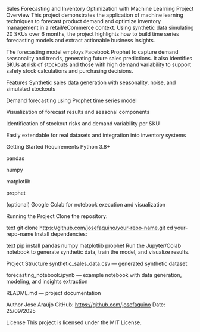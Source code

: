 Sales Forecasting and Inventory Optimization with Machine Learning
Project Overview
This project demonstrates the application of machine learning techniques to forecast product demand and optimize inventory management in a retail/eCommerce context. Using synthetic data simulating 20 SKUs over 6 months, the project highlights how to build time series forecasting models and extract actionable business insights.

The forecasting model employs Facebook Prophet to capture demand seasonality and trends, generating future sales predictions. It also identifies SKUs at risk of stockouts and those with high demand variability to support safety stock calculations and purchasing decisions.

Features
Synthetic sales data generation with seasonality, noise, and simulated stockouts

Demand forecasting using Prophet time series model

Visualization of forecast results and seasonal components

Identification of stockout risks and demand variability per SKU

Easily extendable for real datasets and integration into inventory systems

Getting Started
Requirements
Python 3.8+

pandas

numpy

matplotlib

prophet

(optional) Google Colab for notebook execution and visualization

Running the Project
Clone the repository:

text
git clone https://github.com/josefaquino/your-repo-name.git
cd your-repo-name
Install dependencies:

text
pip install pandas numpy matplotlib prophet
Run the Jupyter/Colab notebook to generate synthetic data, train the model, and visualize results.

Project Structure
synthetic_sales_data.csv — generated synthetic dataset

forecasting_notebook.ipynb — example notebook with data generation, modeling, and insights extraction

README.md — project documentation

Author
Jose Araújo
GitHub: https://github.com/josefaquino
Date: 25/09/2025

License
This project is licensed under the MIT License.

